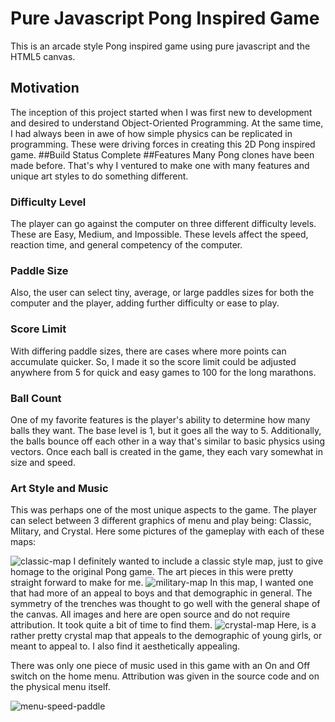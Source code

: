 # Pure Javascript Pong Inspired Game
This is an arcade style Pong inspired game using pure javascript and the HTML5 canvas.
## Motivation
The inception of this project started when I was first new to development and desired to understand Object-Oriented Programming. At the same time, I had always been in awe of how simple physics can be replicated in programming. These were driving forces in creating this 2D Pong inspired game.
##Build Status
Complete
##Features
Many Pong clones have been made before. That's why I ventured to make one with many features and unique art styles to do something different.
### Difficulty Level
The player can go against the computer on three different difficulty levels. These are Easy, Medium, and Impossible. These levels affect the speed, reaction time, and general competency of the computer.
### Paddle Size
Also, the user can select tiny, average, or large paddles sizes for both the computer and the player, adding further difficulty or ease to play.
### Score Limit
With differing paddle sizes, there are cases where more points can accumulate quicker. So, I made it so the score limit could be adjusted anywhere from 5 for quick and easy games to 100 for the long marathons.
### Ball Count 
One of my favorite features is the player's ability to determine how many balls they want. The base level is 1, but it goes all the way to 5. Additionally, the balls bounce off each other in a way that's similar to basic physics using vectors. Once each ball is created in the game, they each vary somewhat in size and speed. 
### Art Style and Music
This was perhaps one of the most unique aspects to the game. The player can select between 3 different graphics of menu and play being: Classic, Mlitary, and Crystal. Here some pictures of the gameplay with each of these maps:

![classic-map](https://user-images.githubusercontent.com/29243814/183991479-3af9d81f-09e8-4f83-a8f1-fd136566bb71.png)
I definitely wanted to include a classic style map, just to give homage to the original Pong game. The art pieces in this were pretty straight forward to make for me.
![military-map](https://user-images.githubusercontent.com/29243814/183991432-d04d2056-c70f-4108-9237-8112f856978d.png)
In this map, I wanted one that had more of an appeal to boys and that demographic in general. The symmetry of the trenches was thought to go well with the general shape of the canvas. All images and here are open source and do not require attribution. It took quite a bit of time to find them.
![crystal-map](https://user-images.githubusercontent.com/29243814/183991555-e28faea2-4ca5-4754-8e68-bee6efe84a83.png)
Here, is a rather pretty crystal map that appeals to the demographic of young girls, or meant to appeal to. I also find it aesthetically appealing.

There was only one piece of music used in this game with an On and Off switch on the home menu. Attribution was given in the source code and on the physical menu itself. 

![menu-speed-paddle](https://user-images.githubusercontent.com/29243814/183993438-120f49d8-576b-407c-91a9-970a0948c0fc.png)
